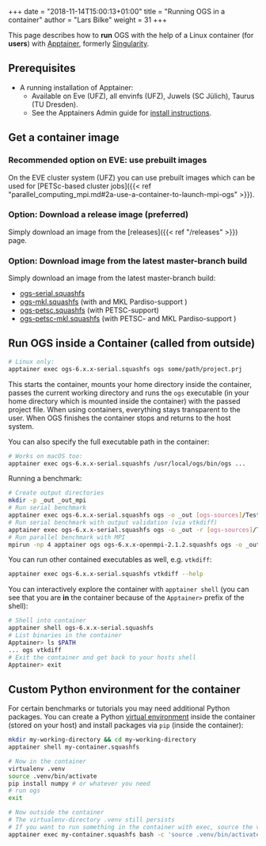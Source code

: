 +++
date = "2018-11-14T15:00:13+01:00"
title = "Running OGS in a container"
author = "Lars Bilke"
weight = 31
+++

This page describes how to **run** OGS with the help of a Linux container (for **users**) with [Apptainer](https://apptainer.org), formerly [Singularity](https://docs.sylabs.io/guides/3.5/user-guide/introduction.html).

## Prerequisites

* A running installation of Apptainer:
  * Available on Eve (UFZ),  all envinfs (UFZ), Juwels (SC Jülich), Taurus (TU Dresden).
  * See the Apptainers Admin guide for [install instructions](https://apptainer.org/docs/admin/latest/admin_quickstart.html#installation).

## Get a container image

### Recommended option on EVE: use prebuilt images

On the EVE cluster system (UFZ) you can use prebuilt images which can be used for [PETSc-based cluster jobs]({{< ref "parallel_computing_mpi.md#2a-use-a-container-to-launch-mpi-ogs" >}}).

### Option: Download a release image (preferred)

Simply download an image from the [releases]({{< ref "/releases" >}}) page.

### Option: Download image from the latest master-branch build

Simply download an image from the latest master-branch build:

<!-- vale off -->
* [ogs-serial.squashfs](https://vip.s3.ufz.de/ogs/public/container/ogs/master/ogs-serial.squashfs)
* [ogs-mkl.squashfs](https://vip.s3.ufz.de/ogs/public/container/ogs/master/ogs-mkl.squashfs)  (with and MKL Pardiso-support )
* [ogs-petsc.squashfs](https://vip.s3.ufz.de/ogs/public/container/ogs/master/ogs-petsc.squashfs) (with PETSC-support)
* [ogs-petsc-mkl.squashfs](https://vip.s3.ufz.de/ogs/public/container/ogs/master/ogs-petsc-mkl.squashfs) (with PETSC- and MKL Pardiso-support )
<!-- vale on -->

## Run OGS inside a Container (called from outside)

```bash
# Linux only:
apptainer exec ogs-6.x.x-serial.squashfs ogs some/path/project.prj
```

This starts the container, mounts your home directory inside the container, passes the current working directory and runs the `ogs` executable (in your home directory which is mounted inside the container) with the passed project file. When using
containers, everything stays transparent to the user. When OGS finishes the container stops and returns to the host system.

You can also specify the full executable path in the container:

```bash
# Works on macOS too:
apptainer exec ogs-6.x.x-serial.squashfs /usr/local/ogs/bin/ogs ...
```

Running a benchmark:

```bash
# Create output directories
mkdir -p _out _out_mpi
# Run serial benchmark
apptainer exec ogs-6.x.x-serial.squashfs ogs -o _out [ogs-sources]/Tests/Data/Mechanics/Linear/disc_with_hole.prj
# Run serial benchmark with output validation (via vtkdiff)
apptainer exec ogs-6.x.x-serial.squashfs ogs -o _out -r [ogs-sources]/Tests/Data/Mechanics/Linear [ogs-sources]/Tests/Data/Mechanics/Linear/disc_with_hole.prj
# Run parallel benchmark with MPI
mpirun -np 4 apptainer ogs ogs-6.x.x-openmpi-2.1.2.squashfs ogs -o _out_mpi [ogs-sources]/Tests/Data/Mechanics/Linear/disc_with_hole.prj
```

You can run other contained executables as well, e.g. `vtkdiff`:

```bash
apptainer exec ogs-6.x.x-serial.squashfs vtkdiff --help
```

You can interactively explore the container with `apptainer shell` (you can see that you are **in** the container because of the `Apptainer>` prefix of the shell):

```bash
# Shell into container
apptainer shell ogs-6.x.x-serial.squashfs
# List binaries in the container
Apptainer> ls $PATH
... ogs vtkdiff
# Exit the container and get back to your hosts shell
Apptainer> exit
```

## Custom Python environment for the container

For certain benchmarks or tutorials you may need additional Python packages. You can create a Python [virtual environment](https://virtualenv.pypa.io/en/latest/) inside the container (stored on your host) and install packages via `pip` (inside the container):

```bash
mkdir my-working-directory && cd my-working-directory
apptainer shell my-container.squashfs

# Now in the container
virtualenv .venv
source .venv/bin/activate
pip install numpy # or whatever you need
# run ogs
exit

# Now outside the container
# The virtualenv-directory .venv still persists
# If you want to run something in the container with exec, source the venv before:
apptainer exec my-container.squashfs bash -c 'source .venv/bin/activate && ogs ...'
```
